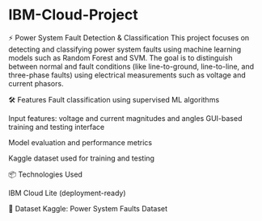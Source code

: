 # IBM-Cloud-Project
⚡ Power System Fault Detection & Classification
This project focuses on detecting and classifying power system faults using machine learning models such as Random Forest and SVM. The goal is to distinguish between normal and fault conditions (like line-to-ground, line-to-line, and three-phase faults) using electrical measurements such as voltage and current phasors.

🛠 Features
Fault classification using supervised ML algorithms

Input features: voltage and current magnitudes and angles
GUI-based training and testing interface

Model evaluation and performance metrics

Kaggle dataset used for training and testing

📦 Technologies Used

IBM Cloud Lite (deployment-ready)

📁 Dataset
Kaggle: Power System Faults Dataset

